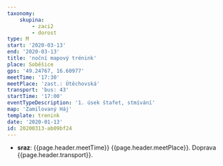 ```yaml
---
taxonomy:
    skupina:
        - zaci2
        - dorost
type: M
start: '2020-03-13'
end: '2020-03-13'
title: 'noční mapový trénink'
place: Soběšice
gps: '49.24767, 16.60977'
meetTime: '17:30'
meetPlace: 'zast.: Útěchovská'
transport: 'bus: 43'
startTime: '17:00'
eventTypeDescription: '1. úsek štafet, stmívání'
map: 'Zamilovaný Háj'
template: trenink
date: '2020-01-13'
id: 20200313-ab09bf24
---
```

* **sraz**: {{page.header.meetTime}} {{page.header.meetPlace}}. Doprava {{page.header.transport}}.
